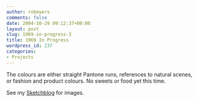 ```yaml
---
author: robmyers
comments: false
date: 2004-10-29 09:12:37+00:00
layout: post
slug: 1969-in-progress-3
title: 1969 In Progress
wordpress_id: 237
categories:
- Projects
---
```


The colours are either straight Pantone runs, references to natural scenes, or fashion and product colours. No sweets or food yet this time.  
  
See my [Sketchblog](/sketchblog/) for images.

  


